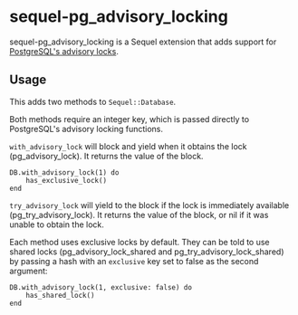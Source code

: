# sequel-pg_advisory_locking

sequel-pg_advisory_locking is a Sequel extension that adds support for [PostgreSQL's advisory locks](http://www.postgresql.org/docs/9.4/static/explicit-locking.html#ADVISORY-LOCKS).


## Usage

This adds two methods to `Sequel::Database`.

Both methods require an integer key, which is passed directly to PostgreSQL's advisory locking functions.

`with_advisory_lock` will block and yield when it obtains the lock (pg_advisory_lock). It returns the value of the block. 

    DB.with_advisory_lock(1) do
        has_exclusive_lock()
    end`try_advisory_lock` will yield to the block if the lock is immediately available (pg_try_advisory_lock). It returns the value of the block, or nil if it was unable to obtain the lock.
Each method uses exclusive locks by default. They can be told to use shared locks (pg_advisory_lock_shared and pg_try_advisory_lock_shared) by passing a hash with an `exclusive` key set to false as the second argument:
    DB.with_advisory_lock(1, exclusive: false) do
        has_shared_lock()    end